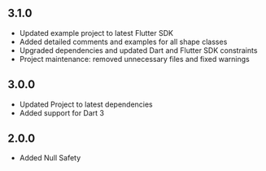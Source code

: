 ## 3.1.0

* Updated example project to latest Flutter SDK
* Added detailed comments and examples for all shape classes
* Upgraded dependencies and updated Dart and Flutter SDK constraints
* Project maintenance: removed unnecessary files and fixed warnings

## 3.0.0

* Updated Project to latest dependencies
* Added support for Dart 3

## 2.0.0

* Added Null Safety